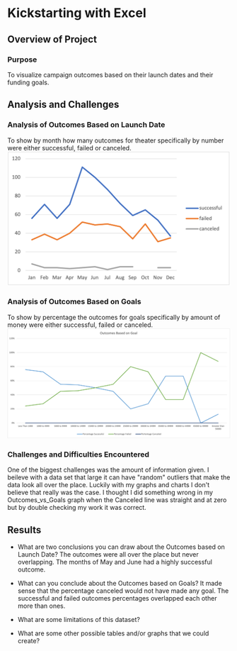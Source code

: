 
# Kickstarting with Excel

## Overview of Project

### Purpose
To visualize campaign outcomes based on their launch dates and their funding goals.
## Analysis and Challenges

### Analysis of Outcomes Based on Launch Date
To show by month how many outcomes for theater specifically by number were either successful, failed or canceled. 
![myTest]( https://github.com/nfreeman19/Kickstarter_Analysis/blob/main/Resources/Theater_Outcomes_vs_Launch.png) 

### Analysis of Outcomes Based on Goals
To show by percentage the outcomes for goals specifically by amount of money were either successful, failed or canceled.
![myTest]( https://github.com/nfreeman19/Kickstarter_Analysis/blob/main/Resources/Outcomes_vs_Goals.png?raw=true)

### Challenges and Difficulties Encountered
One of the biggest challenges was the amount of information given. I beileve with a data set that large it can have "random" outliers that make the data look all over the place. Luckily with my graphs and charts I don't believe that really was the case. I thought I did something wrong in my Outcomes_vs_Goals graph when the Canceled line was straight and at zero but by double checking my work it was correct. 

## Results

- What are two conclusions you can draw about the Outcomes based on Launch Date?
The outcomes were all over the place but never overlapping. 
The months of May and June had a highly successful outcome.

- What can you conclude about the Outcomes based on Goals?
It made sense that the percentage canceled would not have made any goal.
The successful and failed outcomes percentages overlapped each other more than ones. 

- What are some limitations of this dataset?

- What are some other possible tables and/or graphs that we could create?
